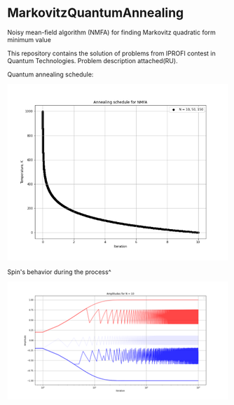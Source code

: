 # MarkovitzQuantumAnnealing
Noisy mean-field algorithm (NMFA) for finding Markovitz quadratic form minimum value

This repository contains the solution of problems from IPROFI contest in Quantum Technologies. Problem description attached(RU).

Quantum annealing schedule:

![](https://github.com/artem-phys/MarkovitzQuantumAnnealing/blob/main/Annealing_schedule.png)

Spin's behavior during the process^

![](https://github.com/artem-phys/MarkovitzQuantumAnnealing/blob/main/Amplitudes_schedule.png)
